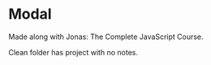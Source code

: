 # Modal

Made along with Jonas: The Complete JavaScript Course.

Clean folder has project with no notes.
